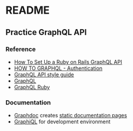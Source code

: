 # README

## Practice GraphQL API

### Reference

- [How To Set Up a Ruby on Rails GraphQL API](https://www.digitalocean.com/community/tutorials/how-to-set-up-a-ruby-on-rails-graphql-api)
- [HOW TO GRAPHQL - Authentication](https://sayasuhendra.github.io/graphql-ruby/4-authentication/)
- [GraphQL API style guide](https://docs.gitlab.com/ee/development/api_graphql_styleguide.html)
- [GraphQL](https://graphql.org)
- [GraphQL Ruby](https://graphql-ruby.org)

### Documentation

- [Graphdoc](https://github.com/2fd/graphdoc) creates [static documentation pages](./docs/schema/index.html)
- [GraphiQL](https://github.com/graphql/graphiql) for development environment

